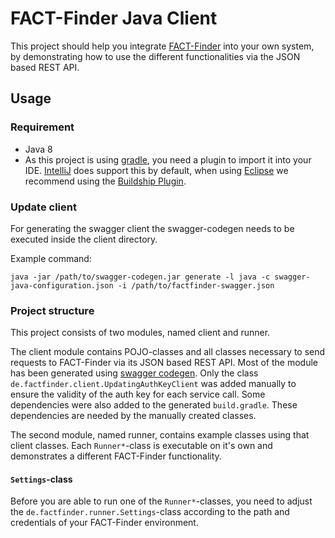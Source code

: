 # FACT-Finder Java Client

This project should help you integrate [FACT-Finder](http://www.fact-finder.com/) into your own system, by demonstrating how to use the different 
functionalities via the JSON based REST API.
  
## Usage
### Requirement
- Java 8
- As this project is using [gradle](https://gradle.org/), you need a plugin to import it into your IDE. [IntelliJ](https://www.jetbrains.com/idea/) does support this by default, when using [Eclipse](https://eclipse.org/) we recommend using the [Buildship Plugin](http://marketplace.eclipse.org/content/buildship-gradle-integration).


### Update client
For generating the swagger client the swagger-codegen needs to be executed inside the client directory. 

Example command:
```
java -jar /path/to/swagger-codegen.jar generate -l java -c swagger-java-configuration.json -i /path/to/factfinder-swagger.json
```

### Project structure
This project consists of two modules, named client and runner. 

The client module contains POJO-classes and all classes necessary to send requests to FACT-Finder via its JSON based REST API. Most of the module has been 
generated using [swagger codegen](http://swagger.io/docs/swagger-tools/). Only the class `de.factfinder.client.UpdatingAuthKeyClient` was added manually to ensure the validity
 of the auth key for each service call. Some dependencies were also added to the generated `build.gradle`. These dependencies are needed by the manually 
 created classes.

The second module, named runner, contains example classes using that client classes. Each `Runner*`-class is executable on it's own and demonstrates a different FACT-Finder functionality.


#### `Settings`-class
Before you are able to run one of the `Runner*`-classes, you need to adjust the `de.factfinder.runner.Settings`-class according to the path and credentials of your FACT-Finder environment.
